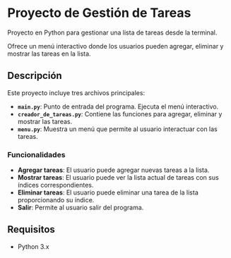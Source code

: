 # Proyecto de Gestión de Tareas

Proyecto en Python para gestionar una lista de tareas desde la terminal.

Ofrece un menú interactivo donde los usuarios pueden agregar, eliminar y mostrar las tareas en la lista.

## Descripción

Este proyecto incluye tres archivos principales:

- **`main.py`**: Punto de entrada del programa. Ejecuta el menú interactivo.
- **`creador_de_tareas.py`**: Contiene las funciones para agregar, eliminar y mostrar las tareas.
- **`menu.py`**: Muestra un menú que permite al usuario interactuar con las tareas.

### Funcionalidades

- **Agregar tareas**: El usuario puede agregar nuevas tareas a la lista.
- **Mostrar tareas**: El usuario puede ver la lista actual de tareas con sus índices correspondientes.
- **Eliminar tareas**: El usuario puede eliminar una tarea de la lista proporcionando su índice.
- **Salir**: Permite al usuario salir del programa.

## Requisitos

- Python 3.x
